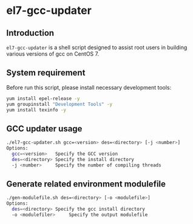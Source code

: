 # el7-gcc-updater




## Introduction
```el7-gcc-updater``` is a shell script designed to assist root users in building various versions of gcc on CentOS 7.

## System requirement
Before run this script, please install necessary development tools:
```bash
yum install epel-release -y
yum groupinstall "Development Tools" -y
yum install texinfo -y
```

## GCC updater usage
```bash
./el7-gcc-updater.sh gcc=<version> des=<directory> [-j <number>]
Options:
  gcc=<version>   Specify the GCC version
  des=<directory> Specify the install directory
  -j <number>     Specify the number of compiling threads
```

## Generate related environment modulefile
```bash
./gen-modulefile.sh des=<directory> [-o <modulefile>]
Options:
  des=<directory> Specify the gcc install directory
  -o <modulefiler>     Specify the output modulefile
```

[def]: #2-质心曲线
[def2]: #13-paraview后处理